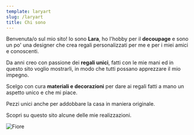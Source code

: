 ```yaml
---
template: laryart
slug: /laryart
title: Chi sono
---
```


Benvenuta/o sul mio sito!
Io sono **Lara**, ho l'hobby per il **decoupage** e sono un po' una designer che crea regali personalizzati per me e per i miei amici e conoscenti.

Da anni creo con passione dei **regali unici**, fatti con le mie mani ed in questo sito voglio mostrarli, in modo che tutti possano apprezzare il mio impegno.

Scelgo con cura **materiali e decorazioni** per dare ai regali fatti a mano un aspetto unico e che mi piace.

Pezzi unici anche per addobbare la casa in maniera originale.

Scopri su questo sito alcune delle mie realizzazioni.

![Fiore](/assets/118567456_191698939241431_9061150908446432638_o.jpg "Fiore")
